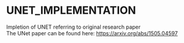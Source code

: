 # UNET_IMPLEMENTATION
Impletion of UNET referring to original research paper <br>
The UNet paper can be found here: https://arxiv.org/abs/1505.04597
